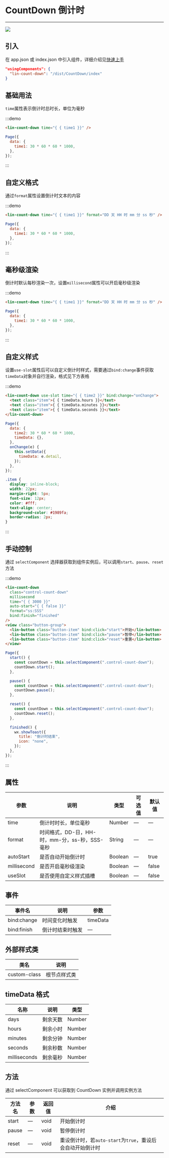 # CountDown 倒计时

---

 <div class="demo-outer-container">
     <div class="demo-inner-container">
        <div class="demo-content">
            <img class="demo-image" src='../../componentImage/count-down.gif' />
        </div>
     </div>
 </div>

## 引入

在 app.json 或 index.json 中引入组件，详细介绍见[快速上手](/#/start)

```json
"usingComponents": {
  "lin-count-down": "/dist/CountDown/index"
}
```

## 基础用法

`time`属性表示倒计时总时长，单位为毫秒

:::demo

```html
<lin-count-down time="{ { time1 }}" />
```

```javascript
Page({
  data: {
    time1: 30 * 60 * 60 * 1000,
  },
});
```

:::

## 自定义格式

通过`format`属性设置倒计时文本的内容

:::demo

```html
<lin-count-down time="{ { time1 }}" format="DD 天 HH 时 mm 分 ss 秒" />
```

```javascript
Page({
  data: {
    time1: 30 * 60 * 60 * 1000,
  },
});
```

:::

## 毫秒级渲染

倒计时默认每秒渲染一次，设置`millisecond`属性可以开启毫秒级渲染

:::demo

```html
<lin-count-down time="{ { time1 }}" format="DD 天 HH 时 mm 分 ss 秒" />
```

```javascript
Page({
  data: {
    time1: 30 * 60 * 60 * 1000,
  },
});
```

:::

## 自定义样式

设置`use-slot`属性后可以自定义倒计时样式，需要通过`bind:change`事件获取`timeData`对象并自行渲染，格式见下方表格

:::demo

```html
<lin-count-down use-slot time="{ { time2 }}" bind:change="onChange">
  <text class="item">{ { timeData.hours }}</text>
  <text class="item">{ { timeData.minutes }}</text>
  <text class="item">{ { timeData.seconds }}</text>
</lin-count-down>
```

```javascript
Page({
  data: {
    time2: 30 * 60 * 60 * 1000,
    timeData: {},
  },
  onChange(e) {
    this.setData({
      timeData: e.detail,
    });
  },
});
```

```css
.item {
  display: inline-block;
  width: 22px;
  margin-right: 5px;
  font-size: 12px;
  color: #fff;
  text-align: center;
  background-color: #1989fa;
  border-radius: 2px;
}
```

:::

## 手动控制

通过 `selectComponent` 选择器获取到组件实例后，可以调用`start`、`pause`、`reset`方法

:::demo

```html
<lin-count-down
  class="control-count-down"
  millisecond
  time="{ { 3000 }}"
  auto-start="{ { false }}"
  format="ss:SSS"
  bind:finish="finished"
/>
<view class="button-group">
  <lin-button class="button-item" bind:click="start">开始</lin-button>
  <lin-button class="button-item" bind:click="pause">暂停</lin-button>
  <lin-button class="button-item" bind:click="reset">重置</lin-button>
</view>
```

```javascript
Page({
  start() {
    const countDown = this.selectComponent(".control-count-down");
    countDown.start();
  },

  pause() {
    const countDown = this.selectComponent(".control-count-down");
    countDown.pause();
  },

  reset() {
    const countDown = this.selectComponent(".control-count-down");
    countDown.reset();
  },

  finished() {
    wx.showToast({
      title: "倒计时结束",
      icon: "none",
    });
  },
});
```

:::

## 属性

| 参数        | 说明                                           | 类型    | 可选值 | 默认值 |
| ----------- | ---------------------------------------------- | ------- | ------ | ------ |
| time        | 倒计时时长，单位毫秒                           | Number  | —      | —      |
| format      | 时间格式，DD-日，HH-时，mm-分，ss-秒，SSS-毫秒 | String  | —      | —      |
| autoStart   | 是否自动开始倒计时                             | Boolean | —      | true   |
| millisecond | 是否开启毫秒级渲染                             | Boolean | —      | false  |
| useSlot     | 是否使用自定义样式插槽                         | Boolean | —      | false  |

## 事件

| 事件名      | 说明             | 参数     |
| ----------- | ---------------- | -------- |
| bind:change | 时间变化时触发   | timeData |
| bind:finish | 倒计时结束时触发 | —        |

## 外部样式类

| 类名     | 说明         |
| ------------ | ------------ |
| custom-class | 根节点样式类 |

## timeData 格式

| 名称         | 说明     | 类型   |
| ------------ | -------- | ------ |
| days         | 剩余天数 | Number |
| hours        | 剩余小时 | Number |
| minutes      | 剩余分钟 | Number |
| seconds      | 剩余秒数 | Number |
| milliseconds | 剩余毫秒 | Number |

## 方法

通过 selectComponent 可以获取到 CountDown 实例并调用实例方法

| 方法名 | 参数 | 返回值 | 介绍                                                       |
| ------ | ---- | ------ | ---------------------------------------------------------- |
| start  | —    | void   | 开始倒计时                                                 |
| pause  | —    | void   | 暂停倒计时                                                 |
| reset  | —    | void   | 重设倒计时，若`auto-start`为`true`，重设后会自动开始倒计时 |
